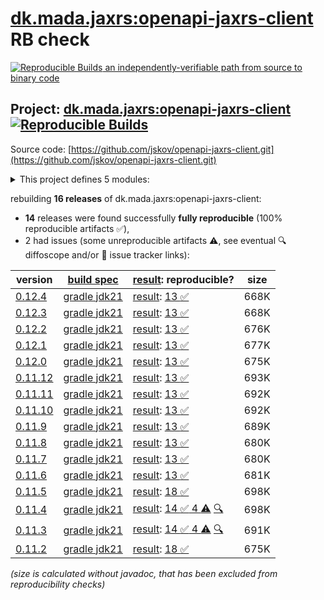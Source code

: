 [dk.mada.jaxrs:openapi-jaxrs-client](https://central.sonatype.com/artifact/dk.mada.jaxrs/openapi-jaxrs-client/versions) RB check
=======

[![Reproducible Builds](https://reproducible-builds.org/images/logos/rb.svg) an independently-verifiable path from source to binary code](https://reproducible-builds.org/)

## Project: [dk.mada.jaxrs:openapi-jaxrs-client](https://central.sonatype.com/artifact/dk.mada.jaxrs/openapi-jaxrs-client/versions) [![Reproducible Builds](https://img.shields.io/endpoint?url=https://raw.githubusercontent.com/jvm-repo-rebuild/reproducible-central/master/content/dk/mada/jaxrs/openapi-jaxrs-client/badge.json)](https://github.com/jvm-repo-rebuild/reproducible-central/blob/master/content/dk/mada/jaxrs/openapi-jaxrs-client/README.md)

Source code: [https://github.com/jskov/openapi-jaxrs-client.git](https://github.com/jskov/openapi-jaxrs-client.git)

<details><summary>This project defines 5 modules:</summary>

* [dk.mada.jaxrs:generator-api](https://central.sonatype.com/artifact/dk.mada.jaxrs/generator-api/overview)
* [dk.mada.jaxrs:model](https://central.sonatype.com/artifact/dk.mada.jaxrs/model/overview)
* [dk.mada.jaxrs:openapi-jaxrs-bom](https://central.sonatype.com/artifact/dk.mada.jaxrs/openapi-jaxrs-bom/overview)
* [dk.mada.jaxrs:openapi-jaxrs-client](https://central.sonatype.com/artifact/dk.mada.jaxrs/openapi-jaxrs-client/overview)
* [dk.mada.jaxrs:parser](https://central.sonatype.com/artifact/dk.mada.jaxrs/parser/overview)
</details>

rebuilding **16 releases** of dk.mada.jaxrs:openapi-jaxrs-client:
- **14** releases were found successfully **fully reproducible** (100% reproducible artifacts :white_check_mark:),
- 2 had issues (some unreproducible artifacts :warning:, see eventual :mag: diffoscope and/or :memo: issue tracker links):

| version | [build spec](/BUILDSPEC.md) | [result](https://reproducible-builds.org/docs/jvm/): reproducible? | size |
| -- | --------- | ------ | -- |
| [0.12.4](https://central.sonatype.com/artifact/dk.mada.jaxrs/openapi-jaxrs-client/0.12.4/pom) | [gradle jdk21](openapi-jaxrs-client-0.12.4.buildspec) | [result](openapi-jaxrs-client-0.12.4.buildinfo): [13 :white_check_mark: ](openapi-jaxrs-client-0.12.4.buildcompare) | 668K |
| [0.12.3](https://central.sonatype.com/artifact/dk.mada.jaxrs/openapi-jaxrs-client/0.12.3/pom) | [gradle jdk21](openapi-jaxrs-client-0.12.3.buildspec) | [result](openapi-jaxrs-client-0.12.3.buildinfo): [13 :white_check_mark: ](openapi-jaxrs-client-0.12.3.buildcompare) | 668K |
| [0.12.2](https://central.sonatype.com/artifact/dk.mada.jaxrs/openapi-jaxrs-client/0.12.2/pom) | [gradle jdk21](openapi-jaxrs-client-0.12.2.buildspec) | [result](openapi-jaxrs-client-0.12.2.buildinfo): [13 :white_check_mark: ](openapi-jaxrs-client-0.12.2.buildcompare) | 676K |
| [0.12.1](https://central.sonatype.com/artifact/dk.mada.jaxrs/openapi-jaxrs-client/0.12.1/pom) | [gradle jdk21](openapi-jaxrs-client-0.12.1.buildspec) | [result](openapi-jaxrs-client-0.12.1.buildinfo): [13 :white_check_mark: ](openapi-jaxrs-client-0.12.1.buildcompare) | 677K |
| [0.12.0](https://central.sonatype.com/artifact/dk.mada.jaxrs/openapi-jaxrs-client/0.12.0/pom) | [gradle jdk21](openapi-jaxrs-client-0.12.0.buildspec) | [result](openapi-jaxrs-client-0.12.0.buildinfo): [13 :white_check_mark: ](openapi-jaxrs-client-0.12.0.buildcompare) | 675K |
| [0.11.12](https://central.sonatype.com/artifact/dk.mada.jaxrs/openapi-jaxrs-client/0.11.12/pom) | [gradle jdk21](openapi-jaxrs-client-0.11.12.buildspec) | [result](openapi-jaxrs-client-0.11.12.buildinfo): [13 :white_check_mark: ](openapi-jaxrs-client-0.11.12.buildcompare) | 693K |
| [0.11.11](https://central.sonatype.com/artifact/dk.mada.jaxrs/openapi-jaxrs-client/0.11.11/pom) | [gradle jdk21](openapi-jaxrs-client-0.11.11.buildspec) | [result](openapi-jaxrs-client-0.11.11.buildinfo): [13 :white_check_mark: ](openapi-jaxrs-client-0.11.11.buildcompare) | 692K |
| [0.11.10](https://central.sonatype.com/artifact/dk.mada.jaxrs/openapi-jaxrs-client/0.11.10/pom) | [gradle jdk21](openapi-jaxrs-client-0.11.10.buildspec) | [result](openapi-jaxrs-client-0.11.10.buildinfo): [13 :white_check_mark: ](openapi-jaxrs-client-0.11.10.buildcompare) | 692K |
| [0.11.9](https://central.sonatype.com/artifact/dk.mada.jaxrs/openapi-jaxrs-client/0.11.9/pom) | [gradle jdk21](openapi-jaxrs-client-0.11.9.buildspec) | [result](openapi-jaxrs-client-0.11.9.buildinfo): [13 :white_check_mark: ](openapi-jaxrs-client-0.11.9.buildcompare) | 689K |
| [0.11.8](https://central.sonatype.com/artifact/dk.mada.jaxrs/openapi-jaxrs-client/0.11.8/pom) | [gradle jdk21](openapi-jaxrs-client-0.11.8.buildspec) | [result](openapi-jaxrs-client-0.11.8.buildinfo): [13 :white_check_mark: ](openapi-jaxrs-client-0.11.8.buildcompare) | 680K |
| [0.11.7](https://central.sonatype.com/artifact/dk.mada.jaxrs/openapi-jaxrs-client/0.11.7/pom) | [gradle jdk21](openapi-jaxrs-client-0.11.7.buildspec) | [result](openapi-jaxrs-client-0.11.7.buildinfo): [13 :white_check_mark: ](openapi-jaxrs-client-0.11.7.buildcompare) | 680K |
| [0.11.6](https://central.sonatype.com/artifact/dk.mada.jaxrs/openapi-jaxrs-client/0.11.6/pom) | [gradle jdk21](openapi-jaxrs-client-0.11.6.buildspec) | [result](openapi-jaxrs-client-0.11.6.buildinfo): [13 :white_check_mark: ](openapi-jaxrs-client-0.11.6.buildcompare) | 681K |
| [0.11.5](https://central.sonatype.com/artifact/dk.mada.jaxrs/openapi-jaxrs-client/0.11.5/pom) | [gradle jdk21](openapi-jaxrs-client-0.11.5.buildspec) | [result](openapi-jaxrs-client-0.11.5.buildinfo): [18 :white_check_mark: ](openapi-jaxrs-client-0.11.5.buildcompare) | 698K |
| [0.11.4](https://central.sonatype.com/artifact/dk.mada.jaxrs/openapi-jaxrs-client/0.11.4/pom) | [gradle jdk21](openapi-jaxrs-client-0.11.4.buildspec) | [result](openapi-jaxrs-client-0.11.4.buildinfo): [14 :white_check_mark:  4 :warning:](openapi-jaxrs-client-0.11.4.buildcompare) [:mag:](openapi-jaxrs-client-0.11.4.diffoscope) | 698K |
| [0.11.3](https://central.sonatype.com/artifact/dk.mada.jaxrs/openapi-jaxrs-client/0.11.3/pom) | [gradle jdk21](openapi-jaxrs-client-0.11.3.buildspec) | [result](openapi-jaxrs-client-0.11.3.buildinfo): [14 :white_check_mark:  4 :warning:](openapi-jaxrs-client-0.11.3.buildcompare) [:mag:](openapi-jaxrs-client-0.11.3.diffoscope) | 691K |
| [0.11.2](https://central.sonatype.com/artifact/dk.mada.jaxrs/openapi-jaxrs-client/0.11.2/pom) | [gradle jdk21](openapi-jaxrs-client-0.11.2.buildspec) | [result](openapi-jaxrs-client-0.11.2.buildinfo): [18 :white_check_mark: ](openapi-jaxrs-client-0.11.2.buildcompare) | 675K |

<i>(size is calculated without javadoc, that has been excluded from reproducibility checks)</i>

